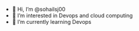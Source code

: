 - 👋 Hi, I’m @sohailsj00
- 👀 I’m interested in Devops and cloud computing
- 🌱 I’m currently learning Devops

<!---
sohailsj00/sohailsj00 is a ✨ special ✨ repository because its `README.md` (this file) appears on your GitHub profile.
You can click the Preview link to take a look at your changes.
--->
